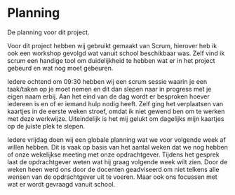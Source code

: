 # Planning

De planning voor dit project.

Voor dit project hebben wij gebruikt gemaakt van Scrum, hierover heb ik ook een workshop gevolgd wat vanuit school beschikbaar was. Zelf vind ik scrum een handige tool om duidelijkheid te hebben wat er in het project gebeurd en wat nog moet gebeuren. 

Iedere ochtend om 09:30 hebben wij een scrum sessie waarin je een taak/taken op je moet nemen en dit dan slepen naar in progress met je eigen naam erbij. Aan het eind van de dag wordt er besproken hoever iedereen is en of er iemand hulp nodig heeft. Zelf ging het verplaatsen van kaartjes in de eerste weken stroef, omdat ik niet gewend ben om te werken met deze werkwijze. Uiteindelijk is het mij gelukt om dagelijks mijn kaartjes op de juiste plek te slepen. 

Iedere vrijdag doen wij een globale planning wat we voor volgende week af willen hebben. Dit is vaak op basis van het aantal weken dat we nog hebben of onze wekelijkse meeting met onze opdrachtgever. Tijdens het gesprek laat de opdrachtgever weten wat hij graag volgende week wilt zien. Door de weken heen werd ons door de docenten geadviseerd om niet telkens alle wensen van de opdrachtgever uit te voeren. Maar ook ons focussen met wat er wordt gevraagd vanuit school.

